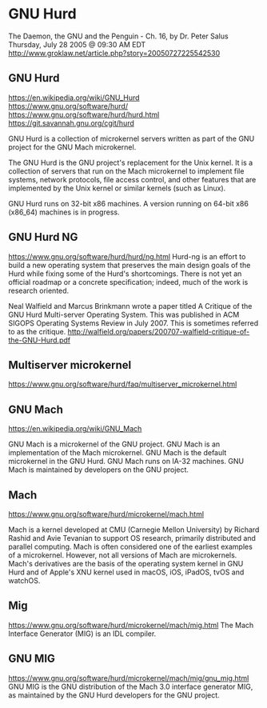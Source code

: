# GNU Hurd

The Daemon, the GNU and the Penguin - Ch. 16, by Dr. Peter Salus
Thursday, July 28 2005 @ 09:30 AM EDT
http://www.groklaw.net/article.php?story=20050727225542530

## GNU Hurd

https://en.wikipedia.org/wiki/GNU_Hurd
https://www.gnu.org/software/hurd/
https://www.gnu.org/software/hurd/hurd.html
https://git.savannah.gnu.org/cgit/hurd

GNU Hurd is a collection of microkernel servers written as part of the GNU project for the GNU Mach microkernel.

The GNU Hurd is the GNU project's replacement for the Unix kernel. It is a collection of servers that run on the Mach microkernel to implement file systems, network protocols, file access control, and other features that are implemented by the Unix kernel or similar kernels (such as Linux).

GNU Hurd runs on 32-bit x86 machines. A version running on 64-bit x86
(x86_64) machines is in progress.

## GNU Hurd NG
https://www.gnu.org/software/hurd/hurd/ng.html
Hurd-ng is an effort to build a new operating system that preserves the main design goals of the Hurd while fixing some of the Hurd's shortcomings. There is not yet an official roadmap or a concrete specification; indeed, much of the work is research oriented.

Neal Walfield and Marcus Brinkmann wrote a paper titled A Critique of the GNU Hurd Multi-server Operating System. This was published in ACM SIGOPS Operating Systems Review in July 2007. This is sometimes referred to as the critique.
http://walfield.org/papers/200707-walfield-critique-of-the-GNU-Hurd.pdf


## Multiserver microkernel
https://www.gnu.org/software/hurd/faq/multiserver_microkernel.html


## GNU Mach
https://en.wikipedia.org/wiki/GNU_Mach

GNU Mach is a microkernel of the GNU project. GNU Mach is an implementation of the Mach microkernel. GNU Mach is the default microkernel in the GNU Hurd. GNU Mach runs on IA-32 machines. GNU Mach is maintained by developers on the GNU project.

## Mach
https://www.gnu.org/software/hurd/microkernel/mach.html

Mach is a kernel developed at CMU (Carnegie Mellon University) by Richard Rashid and Avie Tevanian to support OS research, primarily distributed and parallel computing. Mach is often considered one of the earliest examples of a microkernel. However, not all versions of Mach are microkernels. Mach's derivatives are the basis of the operating system kernel in GNU Hurd and of Apple's XNU kernel used in macOS, iOS, iPadOS, tvOS and watchOS.


## Mig
https://www.gnu.org/software/hurd/microkernel/mach/mig.html
The Mach Interface Generator (MIG) is an IDL compiler.

## GNU MIG
https://www.gnu.org/software/hurd/microkernel/mach/mig/gnu_mig.html
GNU MIG is the GNU distribution of the Mach 3.0 interface generator MIG, as maintained by the GNU Hurd developers for the GNU project.
